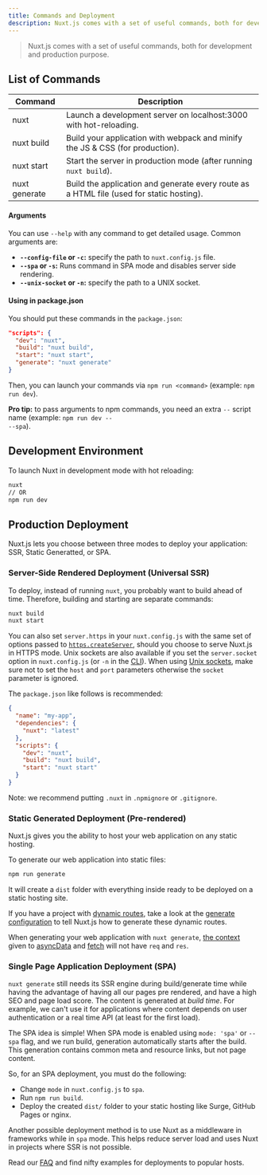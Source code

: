 ```yaml
---
title: Commands and Deployment
description: Nuxt.js comes with a set of useful commands, both for development and production purpose.
---
```


> Nuxt.js comes with a set of useful commands, both for development and production purpose.

## List of Commands

| Command         | Description                                                                              |
|-----------------|------------------------------------------------------------------------------------------|
| nuxt            | Launch a development server on localhost:3000 with hot-reloading.                        |
| nuxt build      | Build your application with webpack and minify the JS & CSS (for production).            |
| nuxt start      | Start the server in production mode (after running `nuxt build`).                        |
| nuxt generate   | Build the application and generate every route as a HTML file (used for static hosting). |

#### Arguments

You can use `--help` with any command to get detailed usage. Common arguments are:

- **`--config-file` or `-c`:** specify the path to `nuxt.config.js` file.
- **`--spa` or `-s`:** Runs command in SPA mode and disables server side rendering.
- **`--unix-socket` or `-n`:** specify the path to a UNIX socket.

#### Using in package.json

You should put these commands in the `package.json`:

```json
"scripts": {
  "dev": "nuxt",
  "build": "nuxt build",
  "start": "nuxt start",
  "generate": "nuxt generate"
}
```

Then, you can launch your commands via `npm run <command>` (example: `npm run dev`).

<div class="Alert Alert--nuxt-green">

<b>Pro tip:</b> to pass arguments to npm commands, you need an extra <code>--</code> script name (example: <code>npm run dev -- --spa</code>).

</div>

## Development Environment

To launch Nuxt in development mode with hot reloading:

```bash
nuxt
// OR
npm run dev
```

## Production Deployment

Nuxt.js lets you choose between three modes to deploy your application: SSR, Static Generatted, or SPA.

### Server-Side Rendered Deployment (Universal SSR)

To deploy, instead of running `nuxt`, you probably want to build ahead of time. Therefore, building and starting are separate commands:

```bash
nuxt build
nuxt start
```

You can also set `server.https` in your `nuxt.config.js` with the same set of options passed to [`https.createServer`](https://nodejs.org/api/https.html), should you choose to serve Nuxt.js in HTTPS mode.
Unix sockets are also available if you set the `server.socket` option in `nuxt.config.js` (or `-n` in the [CLI](https://nuxtjs.org/guide/commands#list-of-commands)).
When using [Unix sockets](https://en.wikipedia.org/wiki/Berkeley_sockets), make sure not to set the `host` and `port` parameters otherwise the `socket` parameter is ignored.

The `package.json` like follows is recommended:

```json
{
  "name": "my-app",
  "dependencies": {
    "nuxt": "latest"
  },
  "scripts": {
    "dev": "nuxt",
    "build": "nuxt build",
    "start": "nuxt start"
  }
}
```

Note: we recommend putting `.nuxt` in `.npmignore` or `.gitignore`.

### Static Generated Deployment (Pre-rendered)

Nuxt.js gives you the ability to host your web application on any static hosting.

To generate our web application into static files:

```bash
npm run generate
```

It will create a `dist` folder with everything inside ready to be deployed on a static hosting site.

If you have a project with [dynamic routes](/guide/routing#dynamic-routes), take a look at the [generate configuration](/api/configuration-generate) to tell Nuxt.js how to generate these dynamic routes.

<div class="Alert">

When generating your web application with `nuxt generate`, [the context](/api/context) given to [asyncData](/guide/async-data) and [fetch](/guide/vuex-store#the-fetch-method) will not have `req` and `res`.

</div>

### Single Page Application Deployment (SPA)

`nuxt generate` still needs its SSR engine during build/generate time while having the advantage of having all our pages pre rendered, and have a high SEO and page load score. The content is generated at *build time*. For example, we can't use it for applications where content depends on user authentication or a real time API (at least for the first load).

The SPA idea is simple! When SPA mode is enabled using `mode: 'spa'` or `--spa` flag, and we run build, generation automatically starts after the build. This generation contains common meta and resource links, but not page content.

So, for an SPA deployment, you must do the following:

 - Change `mode` in `nuxt.config.js` to `spa`.
 - Run `npm run build`.
 - Deploy the created `dist/` folder to your static hosting like Surge, GitHub Pages or nginx.

Another possible deployment method is to use Nuxt as a middleware in frameworks while in `spa` mode. This helps reduce server load and uses Nuxt in projects where SSR is not possible.

<div class="Alert">

Read our [FAQ](/faq) and find nifty examples for deployments to popular hosts.

</div>
